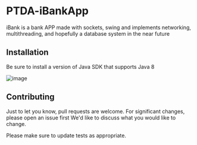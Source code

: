 # PTDA-iBankApp

iBank is a bank APP made with sockets, swing and implements networking, multithreading, and hopefully a database system in the near future

## Installation

Be sure to install a version of Java SDK that supports Java 8

![image](https://github.com/richardmiranda110/PTDA-iBankApp/assets/93994704/439cc838-ee6c-4423-b602-4417b1ca3903)

## Contributing

Just to let you know, pull requests are welcome. For significant changes, please open an issue first
We'd like to discuss what you would like to change.

Please make sure to update tests as appropriate.
